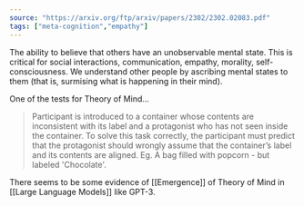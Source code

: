 ```yaml
---
source: "https://arxiv.org/ftp/arxiv/papers/2302/2302.02083.pdf"
tags: ["meta-cognition","empathy"]
---
```


The ability to believe that others have an unobservable mental state. This is critical for social interactions, communication, empathy, morality, self-consciousness. We understand other people by ascribing mental states to them (that is, surmising what is happening in their mind).

One of the tests for Theory of Mind...

> Participant is introduced to a container whose contents are inconsistent with its label and a protagonist who has not seen inside the container. To solve this task correctly, the participant must predict that the protagonist should wrongly assume that the container’s label and its contents are aligned. Eg. A bag filled with popcorn - but labeled 'Chocolate'.

There seems to be some evidence of [[Emergence]] of Theory of Mind in [[Large Language Models]] like GPT-3.